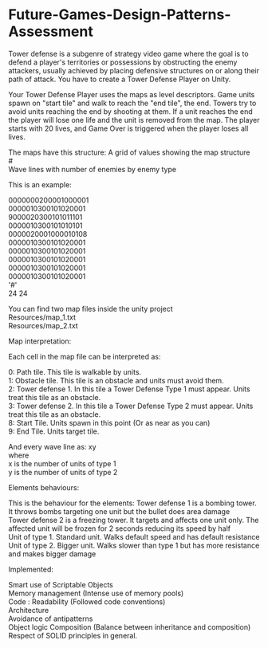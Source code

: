 # Future-Games-Design-Patterns-Assessment
					
Tower defense is a subgenre of strategy video game where the goal is to defend a player's territories or possessions by obstructing the enemy attackers, usually achieved by placing defensive structures on or along their path of attack. You have to create a Tower Defense Player on Unity.

Your Tower Defense Player uses the maps as level descriptors. Game units spawn on "start tile" and walk to reach the "end tile", the end. Towers try to avoid units reaching the end by shooting at them. If a unit reaches the end the player will lose one life and the unit is removed from the map. The player starts with 20 lives, and Game Over is triggered when the player loses all lives.
					
The maps have this structure:
A grid of values showing the map structure\
#\
Wave lines with number of enemies by enemy type

This is an example:

0000000200001000001\
0000010300101020001\
9000020300101011101\
0000010300101010101\
0000020001000010108\
0000010300101020001\
0000010300101020001\
0000010300101020001\
0000010300101020001\
0000010300101020001\
'#'\
24 24			

You can find two map files inside the unity project\
Resources/map_1.txt\
Resources/map_2.txt

Map interpretation:				

Each cell in the map file can be interpreted as:

0: Path tile. This tile is walkable by units.\
1: Obstacle tile. This tile is an obstacle and units must avoid them.\
2: Tower defense 1. In this tile a Tower Defense Type 1 must appear. Units treat this tile as an obstacle.\
3: Tower defense 2. In this tile a Tower Defense Type 2 must appear. Units treat this tile as an obstacle.\
8: Start Tile. Units spawn in this point (Or as near as you can)\
9: End Tile. Units target tile.

And every wave line as:
xy\
where\
x is the number of units of type 1\
y is the number of units of type 2
 				 							
Elements behaviours:
 							
This is the behaviour for the elements:
Tower defense 1 is a bombing tower. It throws bombs targeting one unit but the bullet does area damage\
Tower defense 2 is a freezing tower. It targets and affects one unit only. The affected unit will be frozen for 2 seconds reducing its speed by half\
Unit of type 1. Standard unit. Walks default speed and has default resistance\
Unit of type 2. Bigger unit. Walks slower than type 1 but has more resistance and makes bigger damage
 							
Implemented:			 			

Smart use of Scriptable Objects\
Memory management (Intense use of memory pools)\
  Code :
    Readability (Followed code conventions)\
    Architecture\
    Avoidance of antipatterns\
    Object logic Composition (Balance between inheritance and composition)\
    Respect of SOLID principles in general.
